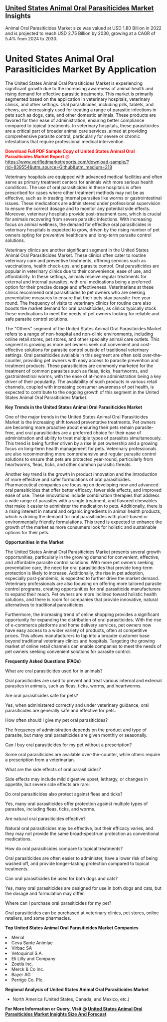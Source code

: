 <h2><a href="https://www.verifiedmarketreports.com/download-sample/?rid=839554&amp;utm_source=Github&amp;utm_medium=218" target="_blank">United States Animal Oral Parasiticides Market</a> Insights</h2><p>Animal Oral Parasiticides Market size was valued at USD 1.80 Billion in 2022 and is projected to reach USD 2.75 Billion by 2030, growing at a CAGR of 5.4% from 2024 to 2030.</p><p><h1>United States Animal Oral Parasiticides Market By Application</h1> <p>The United States Animal Oral Parasiticides Market is experiencing significant growth due to the increasing awareness of animal health and rising demand for effective parasitic treatments. This market is primarily segmented based on the application in veterinary hospitals, veterinary clinics, and other settings. Oral parasiticides, including pills, tablets, and chews, are increasingly used for treating a range of parasitic infections in pets such as dogs, cats, and other domestic animals. These products are favored for their ease of administration, ensuring better compliance compared to topical treatments. In veterinary hospitals, these parasiticides are a critical part of broader animal care services, aimed at providing comprehensive parasite control, particularly for severe or chronic infestations that require professional medical intervention. <p><span class=""><span style="color: #ff0000;"><strong>Download Full PDF Sample Copy of United States Animal Oral Parasiticides Market Report</strong> @ </span><a href="https://www.verifiedmarketreports.com/download-sample/?rid=839554&amp;utm_source=Github&amp;utm_medium=218" target="_blank">https://www.verifiedmarketreports.com/download-sample/?rid=839554&amp;utm_source=Github&amp;utm_medium=218</a></span></p> Veterinary hospitals are equipped with advanced medical facilities and often serve as primary treatment centers for animals with more serious health conditions. The use of oral parasiticides in these hospitals is often prescribed for cases where other treatment methods may not be as effective, such as in treating internal parasites like worms or gastrointestinal issues. These medications are administered under professional supervision to ensure the correct dosage and to monitor any potential side effects. Moreover, veterinary hospitals provide post-treatment care, which is crucial for animals recovering from severe parasitic infections. With increasing focus on animal wellness, the demand for effective oral parasiticides in veterinary hospitals is expected to grow, driven by the rising number of pet owners opting for preventive healthcare and long-term parasite control solutions. <p>Veterinary clinics are another significant segment in the United States Animal Oral Parasiticides Market. These clinics often cater to routine veterinary care and preventive treatments, offering services such as vaccinations, health check-ups, and parasite control. Oral parasiticides are popular in veterinary clinics due to their convenience, ease of use, and affordability. In these settings, animals receive regular treatments for external and internal parasites, with oral medications being a preferred option for their precise dosage and effectiveness. Veterinarians at these clinics recommend oral parasiticides to pet owners who are seeking preventative measures to ensure that their pets stay parasite-free year-round. The frequency of visits to veterinary clinics for routine care also boosts the market demand for oral parasiticides, as clinics typically stock these medications to meet the needs of pet owners looking for reliable and safe parasite control solutions. <p>The "Others" segment of the United States Animal Oral Parasiticides Market refers to a range of non-hospital and non-clinic environments, including online retail stores, pet stores, and other specialty animal care outlets. This segment is growing as more pet owners seek out convenient and cost-effective solutions for parasite control outside of traditional veterinary settings. Oral parasiticides available in this segment are often sold over-the-counter, providing pet owners with easy access to parasite prevention and treatment products. These parasiticides are commonly marketed for the treatment of common parasites such as fleas, ticks, heartworms, and gastrointestinal worms, with the ease of at-home administration being a key driver of their popularity. The availability of such products in various retail channels, coupled with increasing consumer awareness of pet health, is expected to contribute to the ongoing growth of this segment in the United States Animal Oral Parasiticides Market. <p><strong>Key Trends in the United States Animal Oral Parasiticides Market</strong></p> <p>One of the major trends in the United States Animal Oral Parasiticides Market is the increasing shift toward preventative treatments. Pet owners are becoming more proactive about ensuring their pets remain parasite-free, and oral parasiticides are a preferred choice for their ease of administration and ability to treat multiple types of parasites simultaneously. This trend is being further driven by a rise in pet ownership and a growing focus on long-term health management for pets. Veterinary professionals are also recommending more comprehensive and regular parasite control solutions to ensure that pets are protected year-round, particularly from heartworms, fleas, ticks, and other common parasitic threats. <p>Another key trend is the growth in product innovation and the introduction of more effective and safer formulations of oral parasiticides. Pharmaceutical companies are focusing on developing new and advanced oral parasiticides that offer better efficacy, fewer side effects, and improved ease of use. These innovations include combination therapies that address a wide range of parasites with a single treatment, and flavored chewables that make it easier to administer the medication to pets. Additionally, there is a rising interest in natural and organic ingredients in animal health products, which is driving the demand for oral parasiticides with plant-based or environmentally friendly formulations. This trend is expected to enhance the growth of the market as more consumers look for holistic and sustainable options for their pets. <p><strong>Opportunities in the Market</strong></p> <p>The United States Animal Oral Parasiticides Market presents several growth opportunities, particularly in the growing demand for convenient, effective, and affordable parasite control solutions. With more pet owners seeking preventative care, the need for oral parasiticides that provide long-term protection is likely to increase. Additionally, the rise in pet adoption, especially post-pandemic, is expected to further drive the market demand. Veterinary professionals are also focusing on offering more tailored parasite control programs, creating opportunities for oral parasiticide manufacturers to expand their reach. Pet owners are more inclined toward holistic health solutions, and there is room for companies that provide innovative, natural alternatives to traditional parasiticides. <p>Furthermore, the increasing trend of online shopping provides a significant opportunity for expanding the distribution of oral parasiticides. With the rise of e-commerce platforms and home delivery services, pet owners now have easy access to a wider variety of products, often at competitive prices. This allows manufacturers to tap into a broader customer base beyond traditional veterinary clinics and hospitals. Targeting the growing market of online retail channels can enable companies to meet the needs of pet owners seeking convenient solutions for parasite control. <p><strong>Frequently Asked Questions (FAQs)</strong></p> <p>What are oral parasiticides used for in animals?</p> <p>Oral parasiticides are used to prevent and treat various internal and external parasites in animals, such as fleas, ticks, worms, and heartworms.</p> <p>Are oral parasiticides safe for pets?</p> <p>Yes, when administered correctly and under veterinary guidance, oral parasiticides are generally safe and effective for pets.</p> <p>How often should I give my pet oral parasiticides?</p> <p>The frequency of administration depends on the product and type of parasite, but many oral parasiticides are given monthly or seasonally.</p> <p>Can I buy oral parasiticides for my pet without a prescription?</p> <p>Some oral parasiticides are available over-the-counter, while others require a prescription from a veterinarian.</p> <p>What are the side effects of oral parasiticides?</p> <p>Side effects may include mild digestive upset, lethargy, or changes in appetite, but severe side effects are rare.</p> <p>Do oral parasiticides also protect against fleas and ticks?</p> <p>Yes, many oral parasiticides offer protection against multiple types of parasites, including fleas, ticks, and worms.</p> <p>Are natural oral parasiticides effective?</p> <p>Natural oral parasiticides may be effective, but their efficacy varies, and they may not provide the same broad-spectrum protection as conventional medications.</p> <p>How do oral parasiticides compare to topical treatments?</p> <p>Oral parasiticides are often easier to administer, have a lower risk of being washed off, and provide longer-lasting protection compared to topical treatments.</p> <p>Can oral parasiticides be used for both dogs and cats?</p> <p>Yes, many oral parasiticides are designed for use in both dogs and cats, but the dosage and formulation may differ.</p> <p>Where can I purchase oral parasiticides for my pet?</p> <p>Oral parasiticides can be purchased at veterinary clinics, pet stores, online retailers, and some pharmacies.</p> </p><p><strong>Top United States Animal Oral Parasiticides Market Companies</strong></p><div data-test-id=""><p><li>Merial</li><li> Ceva Sante Animlae</li><li> Virbac SA</li><li> Vetoquinol S.A.</li><li> Eli Lilly and Company</li><li> Zoetis Inc.</li><li> Merck & Co Inc.</li><li> Bayer AG</li><li> Perrigo Co. Plc.</li></p><div><strong>Regional Analysis of&nbsp;United States Animal Oral Parasiticides Market</strong></div><ul><li dir="ltr"><p dir="ltr">North America&nbsp;(United States, Canada, and Mexico, etc.)</p></li></ul><p><strong>For More Information or Query, Visit @&nbsp;</strong><strong><a href="https://www.verifiedmarketreports.com/product/animal-oral-parasiticides-market/?utm_source=Github&amp;utm_medium=218" target="_blank">United States Animal Oral Parasiticides Market Insights Size And Forecast</a></strong></p></div>
